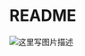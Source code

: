 # README

![这里写图片描述](http://img.blog.csdn.net/20161222183218364?watermark/2/text/aHR0cDovL2Jsb2cuY3Nkbi5uZXQvcTQ4Nzg4MDI=/font/5a6L5L2T/fontsize/400/fill/I0JBQkFCMA==/dissolve/70/gravity/SouthEast)
